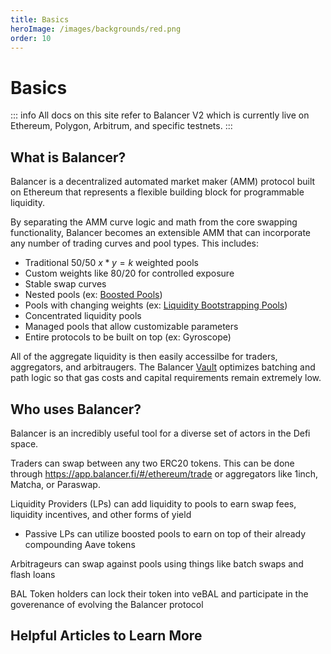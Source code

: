 ```yaml
---
title: Basics
heroImage: /images/backgrounds/red.png
order: 10
---
```


# Basics

::: info
All docs on this site refer to Balancer V2 which is currently live on Ethereum, Polygon, Arbitrum, and specific testnets.
:::
## What is Balancer?

Balancer is a decentralized automated market maker (AMM) protocol built on Ethereum that represents a flexible building block for programmable liquidity.

By separating the AMM curve logic and math from the core swapping functionality, Balancer becomes an extensible AMM that can incorporate any number of trading curves and pool types. This includes:
- Traditional 50/50 $x*y=k$ weighted pools
- Custom weights like 80/20 for controlled exposure
- Stable swap curves
- Nested pools (ex: [Boosted Pools](/concepts/pools/boosted))
- Pools with changing weights (ex: [Liquidity Bootstrapping Pools](/concepts/pools/liquidity-bootstrapping))
- Concentrated liquidity pools
- Managed pools that allow customizable parameters
- Entire protocols to be built on top (ex: Gyroscope)

All of the aggregate liquidity is then easily accessilbe for traders, aggregators, and arbitraugers. The Balancer [Vault](/concepts/vault) optimizes batching and path logic so that gas costs and capital requirements remain extremely low.

## Who uses Balancer?

Balancer is an incredibly useful tool for a diverse set of actors in the Defi space.

Traders can swap between any two ERC20 tokens. This can be done through https://app.balancer.fi/#/ethereum/trade or aggregators like 1inch, Matcha, or Paraswap.

Liquidity Providers (LPs) can add liquidity to pools to earn swap fees, liquidity incentives, and other forms of yield
  - Passive LPs can utilize boosted pools to earn on top of their already compounding Aave tokens

Arbitrageurs can swap against pools using things like batch swaps and flash loans

BAL Token holders can lock their token into veBAL and participate in the goverenance of evolving the Balancer protocol

## Helpful Articles to Learn More
